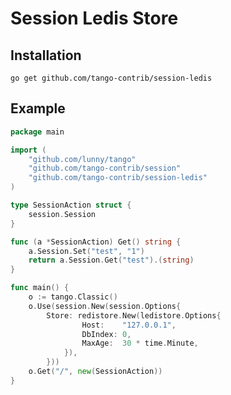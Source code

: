 # Session Ledis Store

## Installation

    go get github.com/tango-contrib/session-ledis

## Example

```Go
package main

import (
    "github.com/lunny/tango"
    "github.com/tango-contrib/session"
    "github.com/tango-contrib/session-ledis"
)

type SessionAction struct {
    session.Session
}

func (a *SessionAction) Get() string {
    a.Session.Set("test", "1")
    return a.Session.Get("test").(string)
}

func main() {
    o := tango.Classic()
    o.Use(session.New(session.Options{
        Store: redistore.New(ledistore.Options{
                Host:    "127.0.0.1",
                DbIndex: 0,
                MaxAge:  30 * time.Minute,
            }),
        }))
    o.Get("/", new(SessionAction))
}
```
